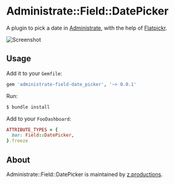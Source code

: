 # Administrate::Field::DatePicker

A plugin to pick a date in [Administrate], with the help of [Flatpickr].

![Screenshot](https://raw.githubusercontent.com/z-productions/administrate-field-date_picker/master/screenshot.png)

## Usage

Add it to your `Gemfile`:

```ruby
gem 'administrate-field-date_picker', '~> 0.0.1'
```

Run:

```bash
$ bundle install
```

Add to your `FooDashboard`:

```ruby
ATTRIBUTE_TYPES = {
  bar: Field::DatePicker,
}.freeze
```

## About

Administrate::Field::DatePicker is maintained by [z.productions].


[Flatpickr]: https://github.com/chmln/flatpickr
[Administrate]: https://github.com/thoughtbot/administrate
[z.productions]: https://www.z.productions/
